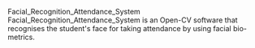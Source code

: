 Facial_Recognition_Attendance_System
Facial_Recognition_Attendance_System is an Open-CV software that recognises the student's face for taking attendance by using facial bio-metrics.
